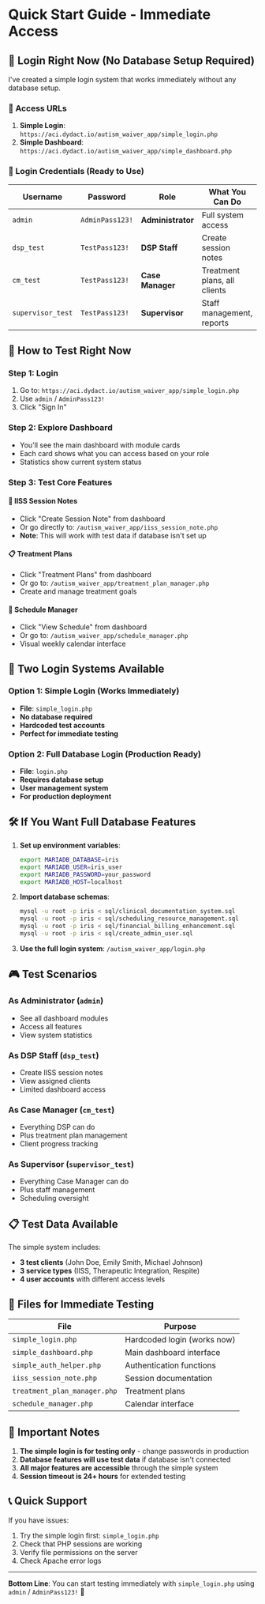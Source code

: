 # Quick Start Guide - Immediate Access

## 🚀 Login Right Now (No Database Setup Required)

I've created a simple login system that works immediately without any database setup.

### 📱 Access URLs

1. **Simple Login**: `https://aci.dydact.io/autism_waiver_app/simple_login.php`
2. **Simple Dashboard**: `https://aci.dydact.io/autism_waiver_app/simple_dashboard.php`

### 🔐 Login Credentials (Ready to Use)

| Username | Password | Role | What You Can Do |
|----------|----------|------|-----------------|
| `admin` | `AdminPass123!` | **Administrator** | Full system access |
| `dsp_test` | `TestPass123!` | **DSP Staff** | Create session notes |
| `cm_test` | `TestPass123!` | **Case Manager** | Treatment plans, all clients |
| `supervisor_test` | `TestPass123!` | **Supervisor** | Staff management, reports |

## 🎯 How to Test Right Now

### Step 1: Login
1. Go to: `https://aci.dydact.io/autism_waiver_app/simple_login.php`
2. Use `admin` / `AdminPass123!`
3. Click "Sign In"

### Step 2: Explore Dashboard
- You'll see the main dashboard with module cards
- Each card shows what you can access based on your role
- Statistics show current system status

### Step 3: Test Core Features

#### 📝 IISS Session Notes
- Click "Create Session Note" from dashboard
- Or go directly to: `/autism_waiver_app/iiss_session_note.php`
- **Note**: This will work with test data if database isn't set up

#### 📋 Treatment Plans
- Click "Treatment Plans" from dashboard  
- Or go to: `/autism_waiver_app/treatment_plan_manager.php`
- Create and manage treatment goals

#### 📅 Schedule Manager
- Click "View Schedule" from dashboard
- Or go to: `/autism_waiver_app/schedule_manager.php`
- Visual weekly calendar interface

## 🔄 Two Login Systems Available

### Option 1: Simple Login (Works Immediately)
- **File**: `simple_login.php`
- **No database required**
- **Hardcoded test accounts**
- **Perfect for immediate testing**

### Option 2: Full Database Login (Production Ready)
- **File**: `login.php` 
- **Requires database setup**
- **User management system**
- **For production deployment**

## 🛠 If You Want Full Database Features

1. **Set up environment variables**:
   ```bash
   export MARIADB_DATABASE=iris
   export MARIADB_USER=iris_user
   export MARIADB_PASSWORD=your_password
   export MARIADB_HOST=localhost
   ```

2. **Import database schemas**:
   ```bash
   mysql -u root -p iris < sql/clinical_documentation_system.sql
   mysql -u root -p iris < sql/scheduling_resource_management.sql
   mysql -u root -p iris < sql/financial_billing_enhancement.sql
   mysql -u root -p iris < sql/create_admin_user.sql
   ```

3. **Use the full login system**: `/autism_waiver_app/login.php`

## 🎮 Test Scenarios

### As Administrator (`admin`)
- See all dashboard modules
- Access all features
- View system statistics

### As DSP Staff (`dsp_test`)
- Create IISS session notes
- View assigned clients
- Limited dashboard access

### As Case Manager (`cm_test`)
- Everything DSP can do
- Plus treatment plan management
- Client progress tracking

### As Supervisor (`supervisor_test`)
- Everything Case Manager can do
- Plus staff management
- Scheduling oversight

## 📋 Test Data Available

The simple system includes:
- **3 test clients** (John Doe, Emily Smith, Michael Johnson)
- **3 service types** (IISS, Therapeutic Integration, Respite)
- **4 user accounts** with different access levels

## 🔧 Files for Immediate Testing

| File | Purpose |
|------|---------|
| `simple_login.php` | Hardcoded login (works now) |
| `simple_dashboard.php` | Main dashboard interface |
| `simple_auth_helper.php` | Authentication functions |
| `iiss_session_note.php` | Session documentation |
| `treatment_plan_manager.php` | Treatment plans |
| `schedule_manager.php` | Calendar interface |

## 🚨 Important Notes

1. **The simple login is for testing only** - change passwords in production
2. **Database features will use test data** if database isn't connected
3. **All major features are accessible** through the simple system
4. **Session timeout is 24+ hours** for extended testing

## 📞 Quick Support

If you have issues:
1. Try the simple login first: `simple_login.php`
2. Check that PHP sessions are working
3. Verify file permissions on the server
4. Check Apache error logs

---

**Bottom Line**: You can start testing immediately with `simple_login.php` using `admin` / `AdminPass123!` 🎉